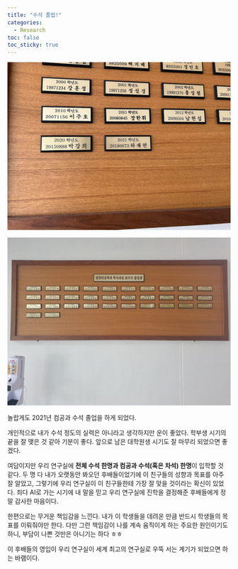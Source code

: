 ```yaml
---
title: "수석 졸업!"
categories:
  - Research
toc: false
toc_sticky: true
---
```


![수석 전체 명판](../../assets/first/overall.jpeg)

![수석 확대 명판](../../assets/first/specific.jpeg)

놀랍게도 2021년 컴공과 수석 졸업을 하게 되었다.

개인적으로 내가 수석 정도의 실력은 아니라고 생각하지만 운이 좋았다. 학부생 시기의 끝을 잘 맺은 것 같아 기분이 좋다. 앞으로 남은 대학원생 시기도 잘 마무리 되었으면 좋겠다.

여담이지만 우리 연구실에 **전체 수석 한명과 컴공과 수석(혹은 차석) 한명**이 입학할 것 같다. 두 명 다 내가 오랫동안 봐오던 후배들이었기에 이 친구들의 성향과 목표를 아주 잘 알았고, 그렇기에 우리 연구실이 이 친구들한테 가장 잘 맞을 것이라는 확신이 있었다. 죄다 AI로 가는 시기에 내 말을 믿고 우리 연구실에 진학을 결정해준 후배들에게 정말 감사한 마음이다.

한편으로는 무거운 책임감을 느낀다. 내가 이 학생들을 데려온 만큼 반드시 학생들의 목표를 이뤄줘야만 한다. 다만 그런 책임감이 나를 계속 움직이게 하는 주요한 원인이기도 하니, 부담이 나쁜 것만은 아니기는 하다 ㅎㅎ

이 후배들의 영입이 우리 연구실이 세계 최고의 연구실로 우뚝 서는 계기가 되었으면 하는 바램이다.